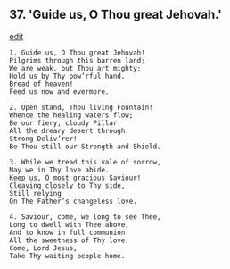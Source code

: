 
## 37.  'Guide us, O Thou great Jehovah.'
[edit](https://docs.google.com/document/d/15gjJQioODzX_GqeKDpD-QJ8Zw0f6pJdA/edit?mode=html)



    1. Guide us, O Thou great Jehovah!
    Pilgrims through this barren land;
    We are weak, but Thou art mighty;
    Hold us by Thy pow’rful hand.
    Bread of heaven!
    Feed us now and evermore.

    2. Open stand, Thou living Fountain!
    Whence the healing waters flow;
    Be our fiery, cloudy Pillar 
    All the dreary desert through.
    Strong Deliv’rer!
    Be Thou still our Strength and Shield.

    3. While we tread this vale of sorrow,
    May we in Thy love abide.
    Keep us, O most gracious Saviour! 
    Cleaving closely to Thy side,
    Still relying
    On The Father’s changeless love.

    4. Saviour, come, we long to see Thee, 
    Long to dwell with Thee above, 
    And to know in full communion 
    All the sweetness of Thy love.
    Come, Lord Jesus,
    Take Thy waiting people home.
